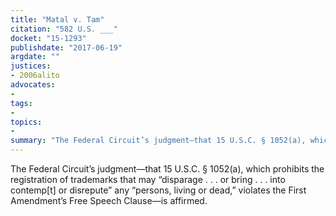 ```yaml
---
title: "Matal v. Tam"
citation: "582 U.S. ___"
docket: "15-1293"
publishdate: "2017-06-19"
argdate: ""
justices:
- 2006alito
advocates:
- 
tags:
- 
topics:
- 
summary: "The Federal Circuit’s judgment—that 15 U.S.C. § 1052(a), which prohibits the registration of trademarks that may “disparage . . . or bring . . . into contemp[t] or disrepute” any “persons, living or dead,”  violates the First Amendment’s Free Speech Clause—is affirmed."
---
```

The Federal Circuit’s judgment—that 15 U.S.C. § 1052(a), which prohibits the registration of trademarks that may “disparage . . . or bring . . . into contemp[t] or disrepute” any “persons, living or dead,”  violates the First Amendment’s Free Speech Clause—is affirmed.

